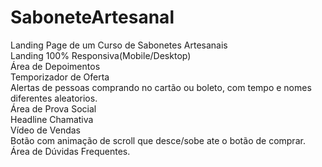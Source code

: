 # SaboneteArtesanal

Landing Page de um Curso de Sabonetes Artesanais<br/>
Landing 100% Responsiva(Mobile/Desktop)<br/>
Área de Depoimentos<br/>
Temporizador de Oferta<br/>
Alertas de pessoas comprando no cartão ou boleto, com tempo e nomes diferentes aleatorios.<br/>
Área de Prova Social<br/>
Headline Chamativa<br/>
Vídeo de Vendas<br/>
Botão com animação de scroll que desce/sobe ate o botão de comprar.<br/>
Área de Dúvidas Frequentes.<br/>

